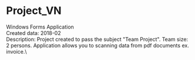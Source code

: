 # Project_VN

Windows Forms Application\
Created data: 2018-02\
Description: Project created to pass the subject "Team Project". Team size: 2 persons. Application allows you to scanning data from pdf documents ex. invoice.\
